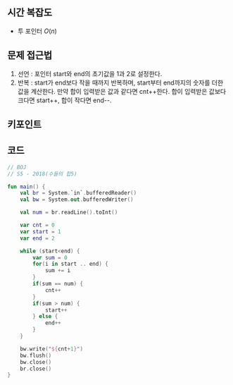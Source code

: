 ## 시간 복잡도
- 투 포인터 $O(n)$

## 문제 접근법
1. 선언 : 포인터 start와 end의 초기값을 1과 2로 설정한다.
2. 반복 : start가 end보다 작을 때까지 반복하며, start부터 end까지의 숫자를 더한 값을 계산한다. 
   만약 합이 입력받은 값과 같다면 cnt++한다. 
   합이 입력받은 값보다 크다면 start++, 합이 작다면 end--.

## 키포인트

## 코드
```kotlin
// BOJ
// S5 - 2018(수들의 합5)

fun main() {
    val br = System.`in`.bufferedReader()
    val bw = System.out.bufferedWriter()

    val num = br.readLine().toInt()

    var cnt = 0
    var start = 1
    var end = 2

    while (start<end) {
        var sum = 0
        for(i in start .. end) {
            sum += i
        }
        if(sum == num) {
            cnt++
        }
        if(sum > num) {
            start++
        } else {
            end++
        }
    }

    bw.write("${cnt+1}")
    bw.flush()
    bw.close()
    br.close()
}
```


